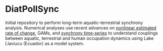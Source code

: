 # DiatPollSync

Initial repository to perform long-term aquatic-terrestrial synchrony analysis.
Numerical analyses use recent advances on  [nonlinear estimated rate of change](https://academic.oup.com/icesjms/advance-article/doi/10.1093/icesjms/fsaa056/5835266), GAMs, and [synchrony time-series](https://zenodo.org/record/2599859#.YCTzbGhKiUk) to understand couplings between aquatic, terrestrial and human occupation dynamics using Lake Llaviucu (Ecuador) as a model system.
